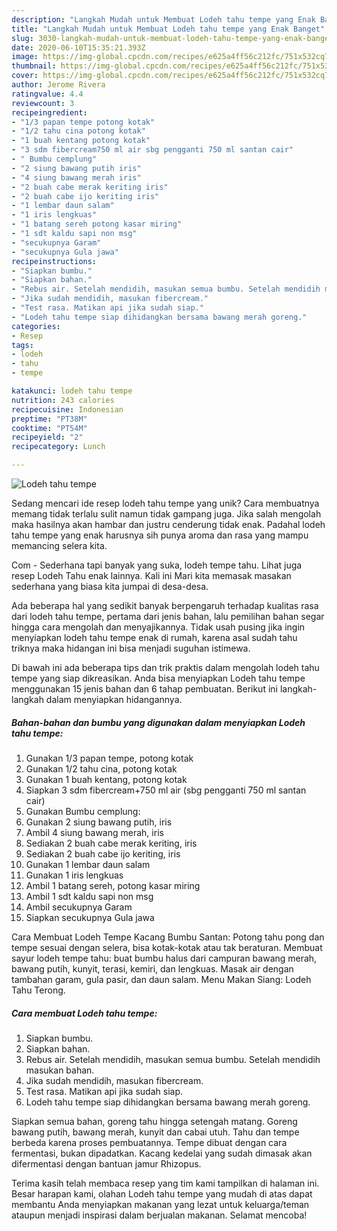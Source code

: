 ```yaml
---
description: "Langkah Mudah untuk Membuat Lodeh tahu tempe yang Enak Banget"
title: "Langkah Mudah untuk Membuat Lodeh tahu tempe yang Enak Banget"
slug: 3030-langkah-mudah-untuk-membuat-lodeh-tahu-tempe-yang-enak-banget
date: 2020-06-10T15:35:21.393Z
image: https://img-global.cpcdn.com/recipes/e625a4ff56c212fc/751x532cq70/lodeh-tahu-tempe-foto-resep-utama.jpg
thumbnail: https://img-global.cpcdn.com/recipes/e625a4ff56c212fc/751x532cq70/lodeh-tahu-tempe-foto-resep-utama.jpg
cover: https://img-global.cpcdn.com/recipes/e625a4ff56c212fc/751x532cq70/lodeh-tahu-tempe-foto-resep-utama.jpg
author: Jerome Rivera
ratingvalue: 4.4
reviewcount: 3
recipeingredient:
- "1/3 papan tempe potong kotak"
- "1/2 tahu cina potong kotak"
- "1 buah kentang potong kotak"
- "3 sdm fibercream750 ml air sbg pengganti 750 ml santan cair"
- " Bumbu cemplung"
- "2 siung bawang putih iris"
- "4 siung bawang merah iris"
- "2 buah cabe merak keriting iris"
- "2 buah cabe ijo keriting iris"
- "1 lembar daun salam"
- "1 iris lengkuas"
- "1 batang sereh potong kasar miring"
- "1 sdt kaldu sapi non msg"
- "secukupnya Garam"
- "secukupnya Gula jawa"
recipeinstructions:
- "Siapkan bumbu."
- "Siapkan bahan."
- "Rebus air. Setelah mendidih, masukan semua bumbu. Setelah mendidih masukan bahan."
- "Jika sudah mendidih, masukan fibercream."
- "Test rasa. Matikan api jika sudah siap."
- "Lodeh tahu tempe siap dihidangkan bersama bawang merah goreng."
categories:
- Resep
tags:
- lodeh
- tahu
- tempe

katakunci: lodeh tahu tempe 
nutrition: 243 calories
recipecuisine: Indonesian
preptime: "PT38M"
cooktime: "PT54M"
recipeyield: "2"
recipecategory: Lunch

---
```



![Lodeh tahu tempe](https://img-global.cpcdn.com/recipes/e625a4ff56c212fc/751x532cq70/lodeh-tahu-tempe-foto-resep-utama.jpg)

Sedang mencari ide resep lodeh tahu tempe yang unik? Cara membuatnya memang tidak terlalu sulit namun tidak gampang juga. Jika salah mengolah maka hasilnya akan hambar dan justru cenderung tidak enak. Padahal lodeh tahu tempe yang enak harusnya sih punya aroma dan rasa yang mampu memancing selera kita.

Com - Sederhana tapi banyak yang suka, lodeh tempe tahu. Lihat juga resep Lodeh Tahu enak lainnya. Kali ini Mari kita memasak masakan sederhana yang biasa kita jumpai di desa-desa.

Ada beberapa hal yang sedikit banyak berpengaruh terhadap kualitas rasa dari lodeh tahu tempe, pertama dari jenis bahan, lalu pemilihan bahan segar hingga cara mengolah dan menyajikannya. Tidak usah pusing jika ingin menyiapkan lodeh tahu tempe enak di rumah, karena asal sudah tahu triknya maka hidangan ini bisa menjadi suguhan istimewa.


Di bawah ini ada beberapa tips dan trik praktis dalam mengolah lodeh tahu tempe yang siap dikreasikan. Anda bisa menyiapkan Lodeh tahu tempe menggunakan 15 jenis bahan dan 6 tahap pembuatan. Berikut ini langkah-langkah dalam menyiapkan hidangannya.

<!--inarticleads1-->

##### Bahan-bahan dan bumbu yang digunakan dalam menyiapkan Lodeh tahu tempe:

1. Gunakan 1/3 papan tempe, potong kotak
1. Gunakan 1/2 tahu cina, potong kotak
1. Gunakan 1 buah kentang, potong kotak
1. Siapkan 3 sdm fibercream+750 ml air (sbg pengganti 750 ml santan cair)
1. Gunakan  Bumbu cemplung:
1. Gunakan 2 siung bawang putih, iris
1. Ambil 4 siung bawang merah, iris
1. Sediakan 2 buah cabe merak keriting, iris
1. Sediakan 2 buah cabe ijo keriting, iris
1. Gunakan 1 lembar daun salam
1. Gunakan 1 iris lengkuas
1. Ambil 1 batang sereh, potong kasar miring
1. Ambil 1 sdt kaldu sapi non msg
1. Ambil secukupnya Garam
1. Siapkan secukupnya Gula jawa


Cara Membuat Lodeh Tempe Kacang Bumbu Santan: Potong tahu pong dan tempe sesuai dengan selera, bisa kotak-kotak atau tak beraturan. Membuat sayur lodeh tempe tahu: buat bumbu halus dari campuran bawang merah, bawang putih, kunyit, terasi, kemiri, dan lengkuas. Masak air dengan tambahan garam, gula pasir, dan daun salam. Menu Makan Siang: Lodeh Tahu Terong. 

<!--inarticleads2-->

##### Cara membuat Lodeh tahu tempe:

1. Siapkan bumbu.
1. Siapkan bahan.
1. Rebus air. Setelah mendidih, masukan semua bumbu. Setelah mendidih masukan bahan.
1. Jika sudah mendidih, masukan fibercream.
1. Test rasa. Matikan api jika sudah siap.
1. Lodeh tahu tempe siap dihidangkan bersama bawang merah goreng.


Siapkan semua bahan, goreng tahu hingga setengah matang. Goreng bawang putih, bawang merah, kunyit dan cabai utuh. Tahu dan tempe berbeda karena proses pembuatannya. Tempe dibuat dengan cara fermentasi, bukan dipadatkan. Kacang kedelai yang sudah dimasak akan difermentasi dengan bantuan jamur Rhizopus. 

Terima kasih telah membaca resep yang tim kami tampilkan di halaman ini. Besar harapan kami, olahan Lodeh tahu tempe yang mudah di atas dapat membantu Anda menyiapkan makanan yang lezat untuk keluarga/teman ataupun menjadi inspirasi dalam berjualan makanan. Selamat mencoba!
